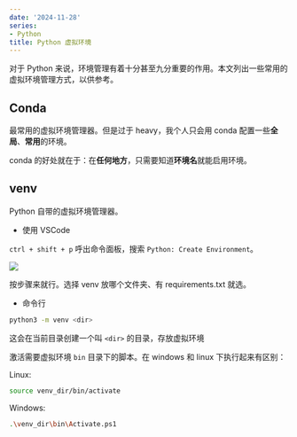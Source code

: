 ```yaml
---
date: '2024-11-28'
series:
- Python
title: Python 虚拟环境
---
```


对于 Python 来说，环境管理有着十分甚至九分重要的作用。本文列出一些常用的虚拟环境管理方式，以供参考。

## Conda

最常用的虚拟环境管理器。但是过于 heavy，我个人只会用 conda 配置一些**全局**、**常用**的环境。

conda 的好处就在于：在**任何地方**，只需要知道**环境名**就能启用环境。

## venv

Python 自带的虚拟环境管理器。

- 使用 VSCode

`ctrl + shift + p` 呼出命令面板，搜索 `Python: Create Environment`。

![](https://runzblog.oss-cn-hangzhou.aliyuncs.com/postimg/202411281445582.png)

按步骤来就行。选择 venv 放哪个文件夹、有 requirements.txt 就选。

- 命令行

```bash
python3 -m venv <dir>
```

这会在当前目录创建一个叫 `<dir>` 的目录，存放虚拟环境

激活需要虚拟环境 `bin` 目录下的脚本。在 windows 和 linux 下执行起来有区别：

Linux:
```bash
source venv_dir/bin/activate
```

Windows:

```bash
.\venv_dir\bin\Activate.ps1
```